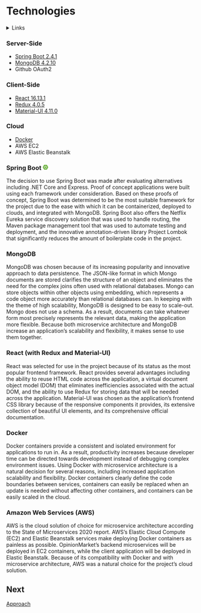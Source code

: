 # Technologies

<details>
  <summary>Links</summary>
  
  ## Portfolio Links
  - [Introduction](https://github.com/JoshVandeWalle/OpinionMarket/blob/main/Introduction.md "Introduction")  
  - [Requirements](https://github.com/JoshVandeWalle/OpinionMarket/blob/main/Requirements.md "Requirements")  
  - [Technologies](https://github.com/JoshVandeWalle/OpinionMarket/blob/main/Technologies.md "Technolgoies")  
  - [Approach](https://github.com/JoshVandeWalle/OpinionMarket/blob/main/Approach.md "Approach")  
  - [Risks & Challenges](https://github.com/JoshVandeWalle/OpinionMarket/blob/main/RisksAndChallenges.md "Risks & Challenges")  
  - [Issues](https://github.com/JoshVandeWalle/OpinionMarket/blob/main/Issues.md "Issues")  
  ## External Links
  - [OpinionMarket](http://clientapp6-env.eba-sifj8dsx.us-west-1.elasticbeanstalk.com/ "OpinionMarket")  
  - [Swagger](https://app.swaggerhub.com/apis/JoshV3742/Capstone/1.0.0 "Swagger")  
</details>

###  Server-Side  
- [Spring Boot 2.4.1](https://github.com/JoshVandeWalle/OpinionMarket/blob/main/Technologies.md#spring-boot- "Spring Boot")
- [MongoDB 4.2.10](https://github.com/JoshVandeWalle/OpinionMarket/blob/main/Technologies.md#mongodb "MongoDB")
- Github OAuth2

### Client-Side  
- [React 16.13.1](https://github.com/JoshVandeWalle/OpinionMarket/blob/main/Technologies.md#react-with-redux-and-material-ui "React")
- [Redux 4.0.5](https://github.com/JoshVandeWalle/OpinionMarket/blob/main/Technologies.md#react-with-redux-and-material-ui "React")
- [Material-UI 4.11.0](https://github.com/JoshVandeWalle/OpinionMarket/blob/main/Technologies.md#react-with-redux-and-material-ui "React")

### Cloud
- [Docker](https://github.com/JoshVandeWalle/OpinionMarket/blob/main/Technologies.md#docker, "Docker")
- AWS EC2
- AWS Elastic Beanstalk  

### Spring Boot ![Spring Boot](/images/tiny/spring_boot.png) 
The decision to use Spring Boot was made after evaluating alternatives including .NET Core and Express. Proof of concept applications were built using each framework under consideration. Based on these proofs of concept, Spring Boot was determined to be the most suitable framework for the project due to the ease with which it can be containerized, deployed to clouds, and integrated with MongoDB. Spring Boot also offers the Netflix Eureka service discovery solution that was used to handle routing, the Maven package management tool that was used to automate testing and deployment, and the innovative annotation-driven library Project Lombok that significantly reduces the amount of boilerplate code in the project.  

### MongoDB
MongoDB was chosen because of its increasing popularity and innovative approach to data persistence. The JSON-like format in which Mongo documents are stored clarifies the structure of an object and eliminates the need for the complex joins often used with relational databases. Mongo can store objects within other objects using embedding, which represents a code object more accurately than relational databases can. In keeping with the theme of high scalability, MongoDB is designed to be easy to scale-out. Mongo does not use a schema. As a result, documents can take whatever form most precisely represents the relevant data, making the application more flexible. Because both microservice architecture and MongoDB increase an application’s scalability and flexibility, it makes sense to use them together.  

### React (with Redux and Material-UI)  
React was selected for use in the project because of its status as the most popular frontend framework. React provides several advantages including the ability to reuse HTML code across the application, a virtual document object model (DOM) that eliminates inefficiencies associated with the actual DOM, and the ability to use Redux for storing data that will be needed across the application. Material-UI was chosen as the application’s frontend CSS library because of the responsive components it provides, its extensive collection of beautiful UI elements, and its comprehensive official documentation.  

### Docker
Docker containers provide a consistent and isolated environment for applications to run in. As a result, productivity increases because developer time can be directed towards development instead of debugging complex environment issues. Using Docker with microservice architecture is a natural decision for several reasons, including increased application scalability and flexibility. Docker containers clearly define the code boundaries between services, containers can easily be replaced when an update is needed without affecting other containers, and containers can be easily scaled in the cloud. 

### Amazon Web Services (AWS)
AWS is the cloud solution of choice for microservice architecture according to the State of Microservices 2020 report. AWS’s Elastic Cloud Compute (EC2) and Elastic Beanstalk services make deploying Docker containers as painless as possible. OpinionMarket’s backend microservices will be deployed in EC2 containers, while the client application will be deployed in Elastic Beanstalk. Because of its compatibility with Docker and with microservice architecture, AWS was a natural choice for the project’s cloud solution.

## Next 
[Approach](https://github.com/JoshVandeWalle/OpinionMarket/blob/main/Approach.md "Approach")

